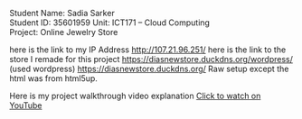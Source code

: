 Student Name: Sadia Sarker  
Student ID: 35601959 
Unit: ICT171 – Cloud Computing  
Project: Online Jewelry Store 

here is the link to my IP Address   http://107.21.96.251/
here is the link to the store I remade for this project https://diasnewstore.duckdns.org/wordpress/ (used wordpress)
https://diasnewstore.duckdns.org/ Raw setup except the html was from html5up.

Here is my project walkthrough video explanation
                          [Click to watch on YouTube](https://youtu.be/ZiNgn_sfpok)


